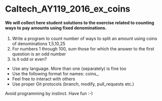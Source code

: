 # Caltech_AY119_2016_ex_coins

#### We will collect here student solutions to the exercise related to counting ways to pay amounts using fixed denominations.

1. Write a program to count number of ways to split an amount using coins of denominations 1,5,10,25
2. For numbers 1 through 100, sum those for which the answer to the first question is an odd number
3. Is it odd or even?

* Use any language. More than one (separately) is fine too
* Use the following format for names: coins_<yourGithandle>.<langExt>
* Feel free to interact with others
* Use proper Git protocols (branch, modify, pull_requests etc.)

Avoid programming by instinct.
Have fun :-)
